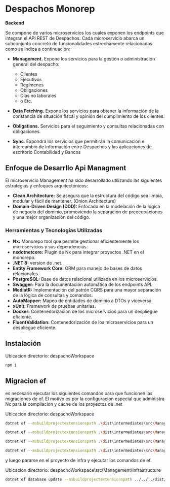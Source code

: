 
# Despachos Monorep

**Backend**

Se compone de varios microservicios los cuales exponen los endpoints que integran
el API REST de Despachos. Cada microservicio abarca un subconjunto concreto de
funcionalidades estrechamente relacionadas como se indica a continuación:

* **Management.** Expone los servicios para la gestión o administración general del despacho:
    * Clientes
    * Ejecutivos 
    * Regímenes
    * Obligaciones
    * Días no laborales
    * o Etc.

* **Data Fetching.** Expone los servicios para obtener la información de la constancia de situación fiscal y opinión del cumplimiento de los clientes.

* **Obligations.** Servicios para el seguimiento y consultas relacionadas con obligaciones.

* **Sync**. Expondrá los servicios que permitirán la comunicación e intercambio de información entre Despachos y las aplicaciones de escritorio Contabilidad y Bancos

## Enfoque de Desarrllo Api Managment

El microservicio Management ha sido desarrollado utilizando las siguientes estrategias y enfoques arquitectónicos:

- **Clean Architecture:** Se asegura que la estructura del código sea limpia, modular y fácil de mantener. (Onion Architecture)
- **Domain-Driven Design (DDD):** Enfocado en la modelación de la lógica de negocio del dominio, promoviendo la separación de preocupaciones y una mejor organización del código.


### Herramientas y Tecnologías Utilizadas

- **Nx:** Monorepo tool que permite gestionar eficientemente los microservicios y sus dependencias.
- **nxdotnetcore:** Plugin de Nx para integrar proyectos .NET en el monorepo.
- **.NET 8:** version de .net.
- **Entity Framework Core:** ORM para manejo de bases de datos relacionales.
- **PostgreSQL:** Base de datos relacional utilizada en los microservicios.
- **Swagger:** Para la documentación automática de los endpoints API.
- **MediatR:** Implementación del patrón CQRS para una mayor separación de la lógica de consultas y comandos.
- **AutoMapper:** Mapeo de entidades de dominio a DTOs y viceversa.
- **xUnit:** Framework de pruebas unitarias.
- **Docker:** Contenedorización de los microservicios para un despliegue eficiente.
- **FluentValidation:** Contenedorización de los microservicios para un despliegue eficiente.

## Instalación

Ubicacion directorio: despachoWorkspace
```bash
npm i
```
## Migracion ef

es necesario ejecutar los siguientes comandos para que funcionen las migraciones de ef. El motivo es por la configuracion especial que administra Nx para la compilacion y cache de los proyectos de .net

Ubicacion directorio: despachoWorkspace
```bash
dotnet ef --msbuildprojectextensionspath .\dist\intermediates\src\Management\Infrastructure\obj\ --project .\src\Management\WebApi\ContpaqiNube.Despachos.Management.Api.csproj --no-build dbcontext list
```
```bash
dotnet ef --msbuildprojectextensionspath .\dist\intermediates\src\Management\Infrastructure\obj\ --project .\src\Management\Infrastructure\DespachoWorkspace.Management.Infrastructure.csproj --no-build dbcontext list
```
```bash
dotnet ef --msbuildprojectextensionspath .\dist\intermediates\src\Management\WebApi\obj\ --project .\src\Management\WebApi\ContpaqiNube.Despachos.Management.Api.csproj --no-build dbcontext list 
```
```bash
dotnet ef --msbuildprojectextensionspath .\dist\intermediates\src\Management\WebApi\obj\ --project .\src\Management\Infrastructure\DespachoWorkspace.Management.Infrastructure.csproj --no-build dbcontext list
```
y luego pararse en el proyecto de infra y ejecutar los comandos de ef.

Ubicacion directorio: despachoWorkspace\src\Management\Infrastructure
```bash
dotnet ef database update --msbuildprojectextensionspath ../../../dist/intermediates/src/Management/Infrastructure/obj --startup-project ..\WebApi\ContpaqiNube.Despachos.Management.Api.csproj
```